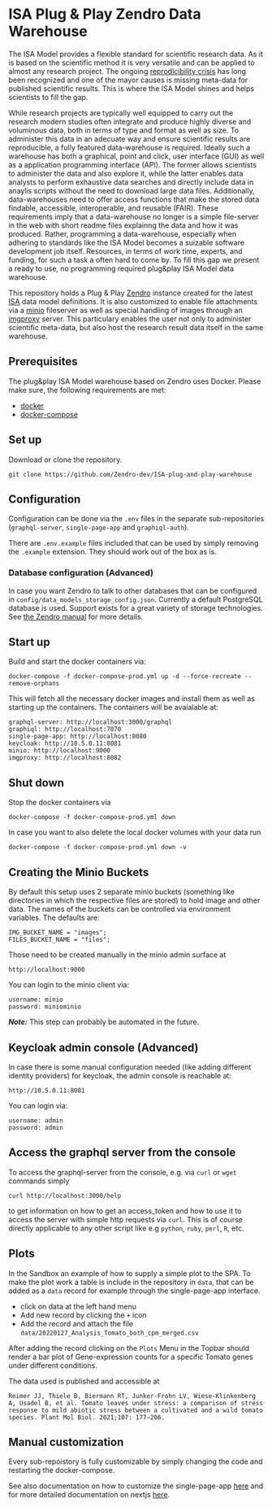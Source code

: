 # ISA Plug & Play Zendro Data Warehouse

The ISA Model provides a flexible standard for scientific research data. As it is based on the scientific method it is very versatile and can be applied to almost any research project. The ongoing [reprodicibility crisis](https://en.wikipedia.org/wiki/Replication_crisis) has long been recognized and one of the mayor causes is missing meta-data for published scientific results. This is where the ISA Model shines and helps scientists to fill the gap. 

While research projects are typically well equipped to carry out the research modern studies often integrate and produce highly diverse and voluminous data, both in terms of type and format as well as size. To administer this data in an adecuate way and ensure scientific results are reproducible, a fully featured data-warehouse is required. Ideally such a warehouse has both a graphical, point and click, user interface (GUI) as well as a application programming interface (API). The former allows scientists to administer the data and also explore it, while the latter enables data analysts to perform exhaustive data searches and directly include data in anaylis scripts without the need to download large data files. Additionally, data-warehouses need to offer access functions that make the stored data findable, accessible, interoperable, and reusable (FAIR). These requirements imply that a data-warehouse no longer is a simple file-server in the web with short readme files explainng the data and how it was produced. Rather, programming a data-warehouse, especially when adhering to standards like the ISA Model becomes a suizable software development job itself. Resources, in terms of work time, experts, and funding, for such a task a often hard to come by. To fill this gap we present a ready to use, no programming required plug&play ISA Model data warehouse.

This repository holds a Plug & Play [Zendro](https://zendro-dev.github.io/) instance created for the latest [ISA](https://isa-specs.readthedocs.io/en/latest/isamodel.html) data model definitions. It is also customized to enable file attachments via a [minio](https://min.io/) fileserver as well as special handling of images through an [imgproxy](https://github.com/imgproxy/imgproxy) server. This particulary enables the user not only to administer scientific meta-data, but also host the research result data itself in the same warehouse.

## Prerequisites

The plug&play ISA Model warehouse based on Zendro uses Docker. Please make sure, the following requirements are met:

- [docker](https://docs.docker.com/get-docker/)
- [docker-compose](https://docs.docker.com/compose/install/)

## Set up

Download or clone the repository.

```
git clone https://github.com/Zendro-dev/ISA-plug-and-play-warehouse
```

## Configuration

Configuration can be done via the `.env` files in the separate sub-repositories (`graphql-server`, `single-page-app` and `graphiql-auth`).

There are `.env.example` files included that can be used by simply removing the `.example` extension. They should work out of the box as is.

### Database configuration (Advanced)

In case you want Zendro to talk to other databases that can be configured in `config/data_models_storage_config.json`. Currently a default PostgreSQL database is used. Support exists for a great variety of storage technologies. See [the Zendro manual](https://zendro-dev.github.io/) for more details.

## Start up

Build and start the docker containers via:

```
docker-compose -f docker-compose-prod.yml up -d --force-recreate --remove-orphans 

```
This will fetch all the necessary docker images and install them as well as starting up the containers. The containers will be avaialable at:

```
graphql-server: http://localhost:3000/graphql
graphiql: http://localhost:7070
single-page-app: http://localhost:8080
keycloak: http://10.5.0.11:8081
minio: http://localhost:9000
imgproxy: http://localhost:8082
```

## Shut down
Stop the docker containers via
```
docker-compose -f docker-compose-prod.yml down
```
In case you want to also delete the local docker volumes with your data run
```
docker-compose -f docker-compose-prod.yml down -v
```

## Creating the Minio Buckets

By default this setup uses 2 separate minio buckets (something like directories in which the respective files are stored) to hold image and other data. The names of the buckets can be controlled via environment variables. The defaults are:
```
IMG_BUCKET_NAME = "images";
FILES_BUCKET_NAME = "files";
```

Those need to be created manually in the minio admin surface at

```
http://localhost:9000
```

You can login to the minio client via:

```
username: minio
password: miniominio
```

_**Note:**_ This step can probably be automated in the future.

## Keycloak admin console (Advanced)

In case there is some manual configuration needed (like adding different identity providers) for keycloak, the admin console is reachable at:
```
http://10.5.0.11:8081
```
You can login via:
```
username: admin
password: admin
```

## Access the graphql server from the console

To access the graphql-server from the console, e.g. via `curl` or `wget` commands simply
```
curl http://localhost:3000/help
```
to get information on how to get an access_token and how to use it to access the server with simple http requests via `curl`. This is of course directly applicable to any other script like e.g `python`, `ruby`, `perl`, `R`, etc.

## Plots
In the Sandbox an example of how to supply a simple plot to the SPA. To make the plot work a table is include in the repository in `data`, that can be added as a `data` record for example through the single-page-app interface.
- click on data at the left hand menu
- Add new record by clicking the `+` icon
- Add the record and attach the file `data/20220127_Analysis_Tomato_both_cpm_merged.csv`

After adding the record clicking on the `Plots` Menu in the Topbar should render a bar plot of Gene-expression counts for a specific Tomato genes under different conditions.

The data used is published and accessible at
```
Reimer JJ, Thiele B, Biermann RT, Junker-Frohn LV, Wiese-Klinkenberg A, Usadel B, et al. Tomato leaves under stress: a comparison of stress response to mild abiotic stress between a cultivated and a wild tomato species. Plant Mol Biol. 2021;107: 177–206.
```
## Manual customization
Every sub-repoistory is fully customizable by simply changing the code and restarting the docker-compose.

See also documentation on how to customize the single-page-app [here](https://github.com/Zendro-dev/single-page-app#customization) and for more detailed documentation on nextjs [here](https://nextjs.org/docs/getting-started).
